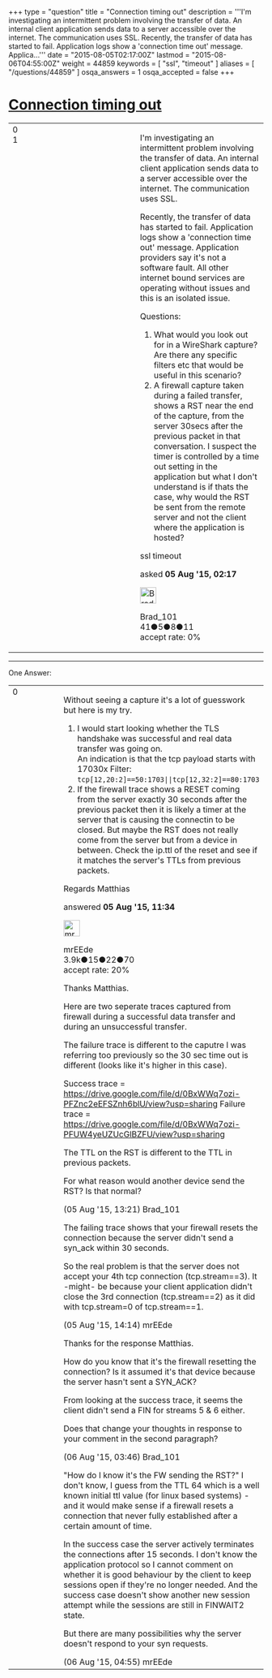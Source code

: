 +++
type = "question"
title = "Connection timing out"
description = '''I&#x27;m investigating an intermittent problem involving the transfer of data. An internal client application sends data to a server accessible over the internet. The communication uses SSL. Recently, the transfer of data has started to fail. Application logs show a &#x27;connection time out&#x27; message. Applica...'''
date = "2015-08-05T02:17:00Z"
lastmod = "2015-08-06T04:55:00Z"
weight = 44859
keywords = [ "ssl", "timeout" ]
aliases = [ "/questions/44859" ]
osqa_answers = 1
osqa_accepted = false
+++

<div class="headNormal">

# [Connection timing out](/questions/44859/connection-timing-out)

</div>

<div id="main-body">

<div id="askform">

<table id="question-table" style="width:100%;"><colgroup><col style="width: 50%" /><col style="width: 50%" /></colgroup><tbody><tr class="odd"><td style="width: 30px; vertical-align: top"><div class="vote-buttons"><span id="post-44859-upvote" class="ajax-command post-vote up" rel="nofollow" title="I like this post (click again to cancel)"> </span><div id="post-44859-score" class="post-score" title="current number of votes">0</div><span id="post-44859-downvote" class="ajax-command post-vote down" rel="nofollow" title="I dont like this post (click again to cancel)"> </span> <span id="favorite-mark" class="ajax-command favorite-mark" rel="nofollow" title="mark/unmark this question as favorite (click again to cancel)"> </span><div id="favorite-count" class="favorite-count">1</div></div></td><td><div id="item-right"><div class="question-body"><p>I'm investigating an intermittent problem involving the transfer of data. An internal client application sends data to a server accessible over the internet. The communication uses SSL.</p><p>Recently, the transfer of data has started to fail. Application logs show a 'connection time out' message. Application providers say it's not a software fault. All other internet bound services are operating without issues and this is an isolated issue.</p><p>Questions:</p><ol><li>What would you look out for in a WireShark capture? Are there any specific filters etc that would be useful in this scenario?</li><li>A firewall capture taken during a failed transfer, shows a RST near the end of the capture, from the server 30secs after the previous packet in that conversation. I suspect the timer is controlled by a time out setting in the application but what I don't understand is if thats the case, why would the RST be sent from the remote server and not the client where the application is hosted?</li></ol></div><div id="question-tags" class="tags-container tags"><span class="post-tag tag-link-ssl" rel="tag" title="see questions tagged &#39;ssl&#39;">ssl</span> <span class="post-tag tag-link-timeout" rel="tag" title="see questions tagged &#39;timeout&#39;">timeout</span></div><div id="question-controls" class="post-controls"></div><div class="post-update-info-container"><div class="post-update-info post-update-info-user"><p>asked <strong>05 Aug '15, 02:17</strong></p><img src="https://secure.gravatar.com/avatar/7ed8c3ce35fb8f90f49428398992b223?s=32&amp;d=identicon&amp;r=g" class="gravatar" width="32" height="32" alt="Brad_101&#39;s gravatar image" /><p><span>Brad_101</span><br />
<span class="score" title="41 reputation points">41</span><span title="5 badges"><span class="badge1">●</span><span class="badgecount">5</span></span><span title="8 badges"><span class="silver">●</span><span class="badgecount">8</span></span><span title="11 badges"><span class="bronze">●</span><span class="badgecount">11</span></span><br />
<span class="accept_rate" title="Rate of the user&#39;s accepted answers">accept rate:</span> <span title="Brad_101 has no accepted answers">0%</span></p></div></div><div id="comments-container-44859" class="comments-container"></div><div id="comment-tools-44859" class="comment-tools"></div><div class="clear"></div><div id="comment-44859-form-container" class="comment-form-container"></div><div class="clear"></div></div></td></tr></tbody></table>

------------------------------------------------------------------------

<div class="tabBar">

<span id="sort-top"></span>

<div class="headQuestions">

One Answer:

</div>

</div>

<span id="44880"></span>

<div id="answer-container-44880" class="answer">

<table style="width:100%;"><colgroup><col style="width: 50%" /><col style="width: 50%" /></colgroup><tbody><tr class="odd"><td style="width: 30px; vertical-align: top"><div class="vote-buttons"><span id="post-44880-upvote" class="ajax-command post-vote up" rel="nofollow" title="I like this post (click again to cancel)"> </span><div id="post-44880-score" class="post-score" title="current number of votes">0</div><span id="post-44880-downvote" class="ajax-command post-vote down" rel="nofollow" title="I dont like this post (click again to cancel)"> </span></div></td><td><div class="item-right"><div class="answer-body"><p>Without seeing a capture it's a lot of guesswork but here is my try.</p><ol><li>I would start looking whether the TLS handshake was successful and real data transfer was going on.<br />
An indication is that the tcp payload starts with 17030x Filter: <code>tcp[12,20:2]==50:1703||tcp[12,32:2]==80:1703</code></li><li>If the firewall trace shows a RESET coming from the server exactly 30 seconds after the previous packet then it is likely a timer at the server that is causing the connectin to be closed. But maybe the RST does not really come from the server but from a device in between. Check the ip.ttl of the reset and see if it matches the server's TTLs from previous packets.</li></ol><p>Regards Matthias</p></div><div class="answer-controls post-controls"></div><div class="post-update-info-container"><div class="post-update-info post-update-info-user"><p>answered <strong>05 Aug '15, 11:34</strong></p><img src="https://secure.gravatar.com/avatar/5500bd1decb766660522dfb347eedc49?s=32&amp;d=identicon&amp;r=g" class="gravatar" width="32" height="32" alt="mrEEde&#39;s gravatar image" /><p><span>mrEEde</span><br />
<span class="score" title="3892 reputation points"><span>3.9k</span></span><span title="15 badges"><span class="badge1">●</span><span class="badgecount">15</span></span><span title="22 badges"><span class="silver">●</span><span class="badgecount">22</span></span><span title="70 badges"><span class="bronze">●</span><span class="badgecount">70</span></span><br />
<span class="accept_rate" title="Rate of the user&#39;s accepted answers">accept rate:</span> <span title="mrEEde has 48 accepted answers">20%</span> </br></p></div></div><div id="comments-container-44880" class="comments-container"><span id="44886"></span><div id="comment-44886" class="comment"><div id="post-44886-score" class="comment-score"></div><div class="comment-text"><p>Thanks Matthias.</p><p>Here are two seperate traces captured from firewall during a successful data transfer and during an unsuccessful transfer.</p><p>The failure trace is different to the caputre I was referring too previously so the 30 sec time out is different (looks like it's higher in this case).</p><p>Success trace = <a href="https://drive.google.com/file/d/0BxWWq7ozi-PFZnc2eEFSZnh6blU/view?usp=sharing">https://drive.google.com/file/d/0BxWWq7ozi-PFZnc2eEFSZnh6blU/view?usp=sharing</a> Failure trace = <a href="https://drive.google.com/file/d/0BxWWq7ozi-PFUW4yeUZUcGlBZFU/view?usp=sharing">https://drive.google.com/file/d/0BxWWq7ozi-PFUW4yeUZUcGlBZFU/view?usp=sharing</a></p><p>The TTL on the RST is different to the TTL in previous packets.</p><p>For what reason would another device send the RST? Is that normal?</p></div><div id="comment-44886-info" class="comment-info"><span class="comment-age">(05 Aug '15, 13:21)</span> <span class="comment-user userinfo">Brad_101</span></div></div><span id="44889"></span><div id="comment-44889" class="comment"><div id="post-44889-score" class="comment-score"></div><div class="comment-text"><p>The failing trace shows that your firewall resets the connection because the server didn't send a syn_ack within 30 seconds.</p><p>So the real problem is that the server does not accept your 4th tcp connection (tcp.stream==3). It -might- be because your client application didn't close the 3rd connection (tcp.stream==2) as it did with tcp.stream=0 of tcp.stream==1.</p></div><div id="comment-44889-info" class="comment-info"><span class="comment-age">(05 Aug '15, 14:14)</span> <span class="comment-user userinfo">mrEEde</span></div></div><span id="44904"></span><div id="comment-44904" class="comment"><div id="post-44904-score" class="comment-score"></div><div class="comment-text"><p>Thanks for the response Matthias.</p><p>How do you know that it's the firewall resetting the connection? Is it assumed it's that device because the server hasn't sent a SYN_ACK?</p><p>From looking at the success trace, it seems the client didn't send a FIN for streams 5 &amp; 6 either.<br />
</p><p>Does that change your thoughts in response to your comment in the second paragraph?</p></div><div id="comment-44904-info" class="comment-info"><span class="comment-age">(06 Aug '15, 03:46)</span> <span class="comment-user userinfo">Brad_101</span></div></div><span id="44905"></span><div id="comment-44905" class="comment"><div id="post-44905-score" class="comment-score"></div><div class="comment-text"><p>"How do I know it's the FW sending the RST?" I don't know, I guess from the TTL 64 which is a well known initial ttl value (for linux based systems) - and it would make sense if a firewall resets a connection that never fully established after a certain amount of time.</p><p>In the success case the server actively terminates the connections after 15 seconds. I don't know the application protocol so I cannot comment on whether it is good behaviour by the client to keep sessions open if they're no longer needed. And the success case doesn't show another new session attempt while the sessions are still in FINWAIT2 state.</p><p>But there are many possibilities why the server doesn't respond to your syn requests.</p></div><div id="comment-44905-info" class="comment-info"><span class="comment-age">(06 Aug '15, 04:55)</span> <span class="comment-user userinfo">mrEEde</span></div></div></div><div id="comment-tools-44880" class="comment-tools"></div><div class="clear"></div><div id="comment-44880-form-container" class="comment-form-container"></div><div class="clear"></div></div></td></tr></tbody></table>

</div>

<div class="paginator-container-left">

</div>

</div>

</div>

